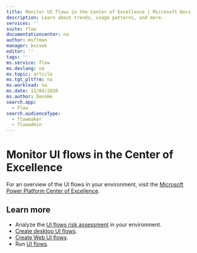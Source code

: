 ```yaml
---
title: Monitor UI flows in the Center of Excellence | Microsoft Docs
description: Learn about trends, usage patterns, and more.
services: ''
suite: flow
documentationcenter: na
author: msftman
manager: kvivek
editor: ''
tags: ''
ms.service: flow
ms.devlang: na
ms.topic: article
ms.tgt_pltfrm: na
ms.workload: na
ms.date: 11/04/2020
ms.author: DeonHe
search.app: 
  - Flow
search.audienceType: 
  - flowmaker
  - flowadmin
---
```


# Monitor UI flows in the Center of Excellence

For an overview of the UI flows in your environment, visit the [Microsoft Power Platform Center of Excellence](https://docs.microsoft.com/power-platform/guidance/coe/power-bi-monitor#ui-flows).

## Learn more

- Analyze the [UI flows risk assessment](https://docs.microsoft.com/power-platform/guidance/coe/power-bi-govern#ui-flows-risk-assessment) in your environment.
- [Create desktop UI flows](create-desktop.md).
- [Create Web UI flows](create-web.md).
- Run [UI flows](run-ui-flow.md).
